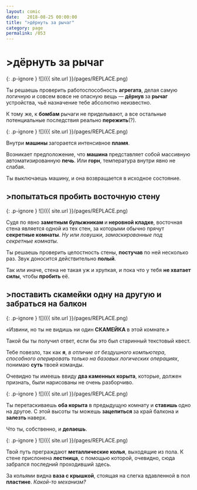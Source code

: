 ```yaml
---
layout: comic
date:   2018-08-25 00:00:00 
title: ">дёрнуть за рычаг"
category: page
permalink: /053
---
```

# >дёрнуть за рычаг

{: .p-ignore }
![]({{ site.url }}/pages/REPLACE.png)

Ты решаешь проверить работоспособность <strong>агрегата</strong>, делая самую логичную и совсем вовсе не опасную вещь — <strong>дёрнув </strong>за <strong>рычаг </strong>устройства, чьё назначение тебе абсолютно неизвестно.

К тому же, к <strong>бомбам </strong>рычаги не приделывают, а все остальные потенциальные последствия реально <strong>пережить</strong>(?).

{: .p-ignore }
![]({{ site.url }}/pages/REPLACE.png)

Внутри <strong>машины </strong>загорается интенсивное <strong>пламя</strong>.

Возникает предположение, что <strong>машина </strong>представляет собой массивную автоматизированную <strong>печь</strong>. Или <strong>горн</strong>, температура внутри явно не слабая.

Ты выключаешь машину, и она возвращается в исходное состояние.

## >попытаться пробить восточную стену

{: .p-ignore }
![]({{ site.url }}/pages/REPLACE.png)

Судя по явно <strong>заметным булыжникам </strong>и<strong> неровной кладке</strong>, восточная стена является одной из тех стен, за которыми обычно прячут <strong>секретные комнаты</strong>. <em>Ну или ловушки, замаскированные под секретные комнаты.</em>

Ты решаешь проверить целостность стены, <strong>постучав </strong>по ней несколько раз. Звук доносится действительно <strong>полый</strong>.

Так или иначе, стена не такая уж и хрупкая, и пока что у тебя <strong>не хватает силы</strong>, чтобы <strong>пробить </strong>её.

## >поставить скамейки одну на другую и забраться на балкон

{: .p-ignore }
![]({{ site.url }}/pages/REPLACE.png)

«Извини, но ты не видишь ни один <strong>СКАМЕЙКА </strong>в этой комнате.»

Такой бы ты получил ответ, если бы это был старинный текстовый квест. 

Тебе повезло, так как <strong>я</strong>, <em>в отличие от бездушного компьютера</em>, <em>способного оперировать только на базовых логических операциях</em>, понимаю <strong>суть </strong>твоей команды.

Очевидно ты имеешь ввиду <strong>два каменных корыта</strong>, которые, должен признать, были нарисованы не очень разборчиво.

{: .p-ignore }
![]({{ site.url }}/pages/REPLACE.png)

Ты перетаскиваешь <strong>оба корыта</strong> в предыдущую комнату и <strong>ставишь </strong>одно на другое. С этой высоты ты можешь <strong>зацепиться </strong>за край балкона и <strong>залезть </strong>наверх.

Что ты, собственно, и <strong>делаешь</strong>.

{: .p-ignore }
![]({{ site.url }}/pages/REPLACE.png)

Твой путь преграждают <strong>металлические колья</strong>, выходящие из пола. К стене прислонена <strong>лестница</strong>, с помощью которой, очевидно, сюда забрался последний проходивший здесь.

За кольями видна <strong>ваза с крышкой</strong>, стоящая на слегка вдавленной в пол <strong>пластине</strong>. <em>Какой-то механизм?</em>
